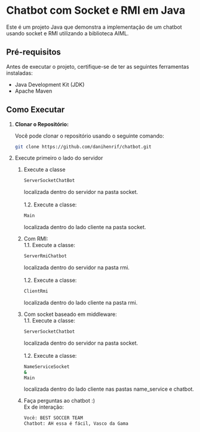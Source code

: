 # Chatbot com Socket e RMI em Java

Este é um projeto Java que demonstra a implementação de um chatbot usando socket e RMI utilizando a biblioteca AIML.

## Pré-requisitos

Antes de executar o projeto, certifique-se de ter as seguintes ferramentas instaladas:

- Java Development Kit (JDK)
- Apache Maven

## Como Executar

1. **Clonar o Repositório:**

   Você pode clonar o repositório usando o seguinte comando:

   ```bash
   git clone https://github.com/danihenrif/chatbot.git
   ```
2. Execute primeiro o lado do servidor

    1. Execute a classe <br>
        ```bash
        ServerSocketChatBot
        ```
        
        localizada dentro do servidor na pasta socket. <br><br>
        1.2. Execute a classe: <br>
        ```bash
        Main
        ```
        
        localizada dentro do lado cliente na pasta socket. <br>
    1. Com RMI: <br>
        1.1. Execute a classe:<br> 

        ```bash
        ServerRmiChatbot
        ```
        
        localizada dentro do servidor na pasta rmi. <br><br>
        1.2. Execute a classe: <br>

        ```bash
        ClientRmi
        ```
        
        localizada dentro do lado cliente na pasta rmi. <br>

    3. Com socket baseado em middleware: <br>
    1.1. Execute a classe:<br> 

        ```bash
        ServerSocketChatbot
        ```
        
        localizada dentro do servidor na pasta socket. <br><br>
        1.2. Execute a classe: <br>

        ```bash
        NameServiceSocket
        &
        Main
        ```
        
        localizada dentro do lado cliente nas pastas name_service e chatbot. <br>

    4. Faça perguntas ao chatbot :) <br> Ex de interação: <br>
        ```bash
        Você: BEST SOCCER TEAM
        Chatbot: AH essa é fácil, Vasco da Gama
        ```